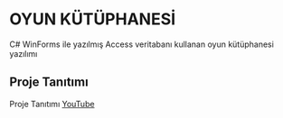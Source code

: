 
# OYUN KÜTÜPHANESİ
C# WinForms ile yazılmış Access veritabanı kullanan oyun kütüphanesi yazılımı
## Proje Tanıtımı

Proje Tanıtımı
<a href="https://youtu.be/4s9_EwZqYU0?si=OM3MHxUBfRWfDIci" target="_blank">YouTube</a>
